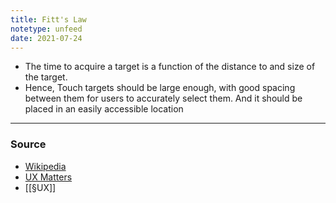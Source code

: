 ```yaml
---
title: Fitt's Law
notetype: unfeed
date: 2021-07-24
---
```


- The time to acquire a target is a function of the distance to and size of the target. 
- Hence, Touch targets should be large enough, with good spacing between them for users to accurately select them. And it should be placed in an easily accessible location


--- 

### Source
- [Wikipedia](https://en.wikipedia.org/wiki/Fitts%27s_law)
- [UX Matters](https://www.uxmatters.com/mt/archives/2017/03/design-for-fingers-touch-and-people-part-1.php)
- [[§UX]]